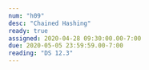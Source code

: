 ```yaml
---
num: "h09"
desc: "Chained Hashing"
ready: true
assigned: 2020-04-28 09:30:00.00-7:00
due: 2020-05-05 23:59:59.00-7:00
reading: "DS 12.3"
---
```

